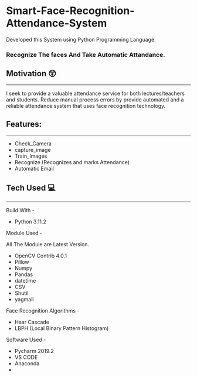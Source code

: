 # Smart-Face-Recognition-Attendance-System
Developed this System using Python Programming Language.

### Recognize The faces And Take Automatic Attandance.

## Motivation :astonished:
----------------------------
I seek to provide a valuable attendance service for both lectures/teachers and students. Reduce manual process errors by provide automated and a reliable attendance system that uses face recognition technology.

## Features: 
---------------------------
* Check_Camera
* capture_image
* Train_Images
* Recognize (Recognizes and marks Attendance)
* Automatic Email


## Tech Used :computer:
--------------------------
Build With - 
* Python 3.11.2

Module Used -

All The Module are Latest Version.
* OpenCV Contrib 4.0.1
* Pillow
* Numpy
* Pandas
* datetime
* CSV
* Shutil
* yagmail


Face Recognition Algorithms -
* Haar Cascade
* LBPH (Local Binary Pattern Histogram)

Software Used -
* Pycharm 2019.2
* VS CODE
* Anaconda
* 
